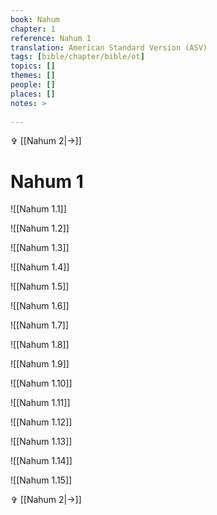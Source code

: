 ```yaml
---
book: Nahum
chapter: 1
reference: Nahum 1
translation: American Standard Version (ASV)
tags: [bible/chapter/bible/ot]
topics: []
themes: []
people: []
places: []
notes: >
  
---
```


✞ [[Nahum 2|->]]

# Nahum 1

![[Nahum 1.1]]

![[Nahum 1.2]]

![[Nahum 1.3]]

![[Nahum 1.4]]

![[Nahum 1.5]]

![[Nahum 1.6]]

![[Nahum 1.7]]

![[Nahum 1.8]]

![[Nahum 1.9]]

![[Nahum 1.10]]

![[Nahum 1.11]]

![[Nahum 1.12]]

![[Nahum 1.13]]

![[Nahum 1.14]]

![[Nahum 1.15]]

✞ [[Nahum 2|->]]
